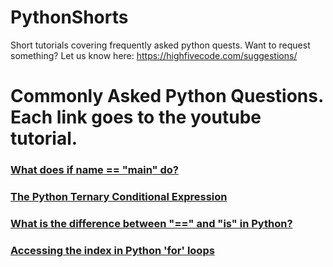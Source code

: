 # PythonShorts
Short tutorials covering frequently asked python quests. Want to request something? Let us know here: https://highfivecode.com/suggestions/

# Commonly Asked Python Questions. Each link goes to the youtube tutorial.

### [What does if __name__ == "__main__" do?](https://youtu.be/5edEA2YYjLk)  
### [The Python Ternary Conditional Expression](https://youtu.be/YgdxZnz4Xps)  
### [What is the difference between "==" and "is" in Python?](https://youtu.be/lMgcfPHLZ9I)  
### [Accessing the index in Python 'for' loops](https://youtu.be/NE_2cYNQeR0)  
